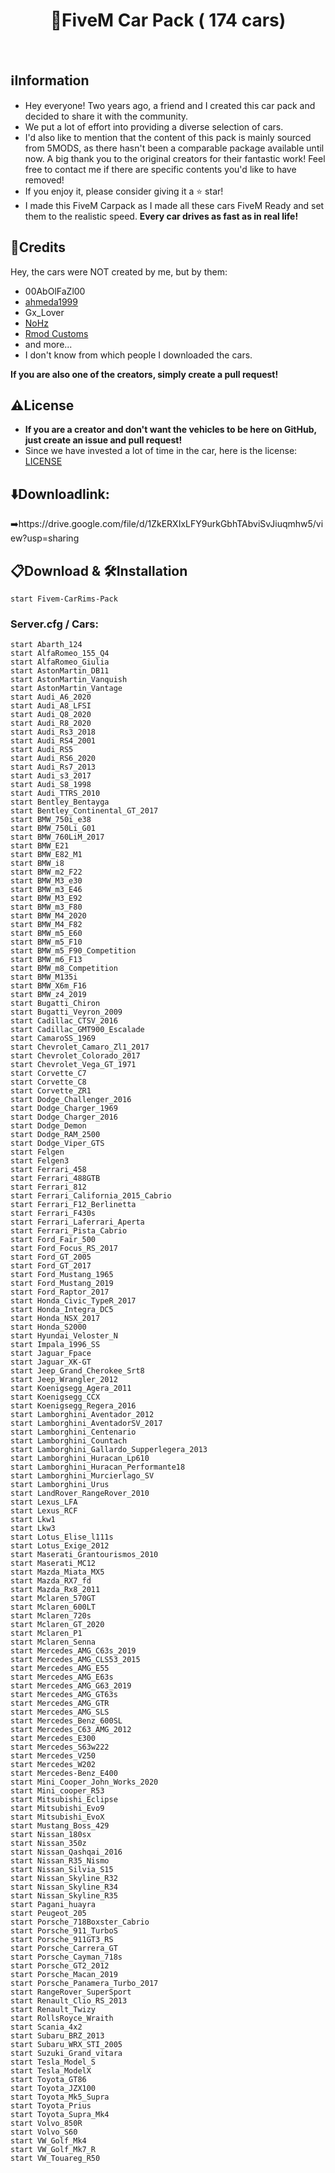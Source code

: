 <h1 align="center">🚗FiveM Car Pack ( 174 cars)</h1>
<p align="center">
    <img alt="" src="https://img.shields.io/github/stars/Zerofour04/FiveM-BigCarPack.svg?style=for-the-badge">
    <img alt="" src="https://madewithlove.now.sh/de?heart=true&colorB=%23ec2237&template=for-the-badge">
    <img alt="" src="https://img.shields.io/github/followers/Zerofour04.svg?style=for-the-badge&label=Follow&maxAge=2592000">
</p>

## ℹ️Information
- Hey everyone! Two years ago, a friend and I created this car pack and decided to share it with the community.
- We put a lot of effort into providing a diverse selection of cars.
- I'd also like to mention that the content of this pack is mainly sourced from 5MODS, as there hasn't been a comparable package available until now. A big thank you to the original creators for their fantastic work! Feel free to contact me if there are specific contents you'd like to have removed!
- If you enjoy it, please consider giving it a ⭐️ star!
- I made this FiveM Carpack as I made all these cars FiveM Ready and set them to the realistic speed. **Every car drives as fast as in real life!**

## 💌Credits
Hey, the cars were NOT created by me, but by them:
- 00AbOlFaZl00 
- [ahmeda1999](https://de.gta5-mods.com/users/ahmeda1999)
- Gx_Lover
- [NoHz](https://www.gta5-mods.com/users/NoHz)
- [Rmod Customs](https://de.gta5-mods.com/users/Rmod%20Customs)
- and more...
- I don't know from which people I downloaded the cars.

**If you are also one of the creators, simply create a pull request!**

## ⚠️License
- **If you are a creator and don't want the vehicles to be here on GitHub, just create an issue and pull request!**
- Since we have invested a lot of time in the car, here is the license: [LICENSE](LICENSE)

## ⬇️Downloadlink:
➡️https://drive.google.com/file/d/1ZkERXIxLFY9urkGbhTAbviSvJiuqmhw5/view?usp=sharing

## 📋Download & 🛠️Installation
```
start Fivem-CarRims-Pack
```

### Server.cfg / Cars:
```
start Abarth_124
start AlfaRomeo_155_Q4
start AlfaRomeo_Giulia
start AstonMartin_DB11
start AstonMartin_Vanquish
start AstonMartin_Vantage
start Audi_A6_2020
start Audi_A8_LFSI
start Audi_Q8_2020
start Audi_R8_2020
start Audi_Rs3_2018
start Audi_RS4_2001
start Audi_RS5
start Audi_RS6_2020
start Audi_Rs7_2013
start Audi_s3_2017
start Audi_S8_1998
start Audi_TTRS_2010
start Bentley_Bentayga
start Bentley_Continental_GT_2017
start BMW_750i_e38
start BMW_750Li_G01
start BMW_760LiM_2017
start BMW_E21
start BMW_E82_M1
start BMW_i8
start BMW_m2_F22
start BMW_M3_e30
start BMW_m3_E46
start BMW_M3_E92
start BMW_m3_F80
start BMW_M4_2020
start BMW_M4_F82
start BMW_m5_E60
start BMW_m5_F10
start BMW_m5_F90_Competition
start BMW_m6_F13
start BMW_m8_Competition
start BMW_M135i
start BMW_X6m_F16
start BMW_z4_2019
start Bugatti_Chiron
start Bugatti_Veyron_2009
start Cadillac_CTSV_2016
start Cadillac_GMT900_Escalade
start CamaroSS_1969
start Chevrolet_Camaro_Zl1_2017
start Chevrolet_Colorado_2017
start Chevrolet_Vega_GT_1971
start Corvette_C7
start Corvette_C8
start Corvette_ZR1
start Dodge_Challenger_2016
start Dodge_Charger_1969
start Dodge_Charger_2016
start Dodge_Demon
start Dodge_RAM_2500
start Dodge_Viper_GTS
start Felgen
start Felgen3
start Ferrari_458
start Ferrari_488GTB
start Ferrari_812
start Ferrari_California_2015_Cabrio
start Ferrari_F12_Berlinetta
start Ferrari_F430s
start Ferrari_Laferrari_Aperta
start Ferrari_Pista_Cabrio
start Ford_Fair_500
start Ford_Focus_RS_2017
start Ford_GT_2005
start Ford_GT_2017
start Ford_Mustang_1965
start Ford_Mustang_2019
start Ford_Raptor_2017
start Honda_Civic_TypeR_2017
start Honda_Integra_DC5
start Honda_NSX_2017
start Honda_S2000
start Hyundai_Veloster_N
start Impala_1996_SS
start Jaguar_Fpace
start Jaguar_XK-GT
start Jeep_Grand_Cherokee_Srt8
start Jeep_Wrangler_2012
start Koenigsegg_Agera_2011
start Koenigsegg_CCX
start Koenigsegg_Regera_2016
start Lamborghini_Aventador_2012
start Lamborghini_AventadorSV_2017
start Lamborghini_Centenario
start Lamborghini_Countach
start Lamborghini_Gallardo_Supperlegera_2013
start Lamborghini_Huracan_Lp610
start Lamborghini_Huracan_Performante18
start Lamborghini_Murcierlago_SV
start Lamborghini_Urus
start LandRover_RangeRover_2010
start Lexus_LFA
start Lexus_RCF
start Lkw1
start Lkw3
start Lotus_Elise_l111s
start Lotus_Exige_2012
start Maserati_Grantourismos_2010
start Maserati_MC12
start Mazda_Miata_MX5
start Mazda_RX7_fd
start Mazda_Rx8_2011
start Mclaren_570GT
start Mclaren_600LT
start Mclaren_720s
start Mclaren_GT_2020
start Mclaren_P1
start Mclaren_Senna
start Mercedes_AMG_C63s_2019
start Mercedes_AMG_CLS53_2015
start Mercedes_AMG_E55
start Mercedes_AMG_E63s
start Mercedes_AMG_G63_2019
start Mercedes_AMG_GT63s
start Mercedes_AMG_GTR
start Mercedes_AMG_SLS
start Mercedes_Benz_600SL
start Mercedes_C63_AMG_2012
start Mercedes_E300
start Mercedes_S63w222
start Mercedes_V250
start Mercedes_W202
start Mercedes-Benz_E400
start Mini_Cooper_John_Works_2020
start Mini_cooper_R53
start Mitsubishi_Eclipse
start Mitsubishi_Evo9
start Mitsubishi_EvoX
start Mustang_Boss_429
start Nissan_180sx
start Nissan_350z
start Nissan_Qashqai_2016
start Nissan_R35_Nismo
start Nissan_Silvia_S15
start Nissan_Skyline_R32
start Nissan_Skyline_R34
start Nissan_Skyline_R35
start Pagani_huayra
start Peugeot_205
start Porsche_718Boxster_Cabrio
start Porsche_911_TurboS
start Porsche_911GT3_RS
start Porsche_Carrera_GT
start Porsche_Cayman_718s
start Porsche_GT2_2012
start Porsche_Macan_2019
start Porsche_Panamera_Turbo_2017
start RangeRover_SuperSport
start Renault_Clio_RS_2013
start Renault_Twizy
start RollsRoyce_Wraith
start Scania_4x2
start Subaru_BRZ_2013
start Subaru_WRX_STI_2005
start Suzuki_Grand_vitara
start Tesla_Model_S
start Tesla_ModelX
start Toyota_GT86
start Toyota_JZX100
start Toyota_Mk5_Supra
start Toyota_Prius
start Toyota_Supra_Mk4
start Volvo_850R
start Volvo_S60
start VW_Golf_Mk4
start VW_Golf_Mk7_R
start VW_Touareg_R50
```
